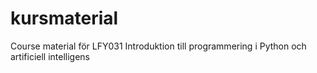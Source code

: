 # kursmaterial
Course material för LFY031 Introduktion till programmering i Python och artificiell intelligens
